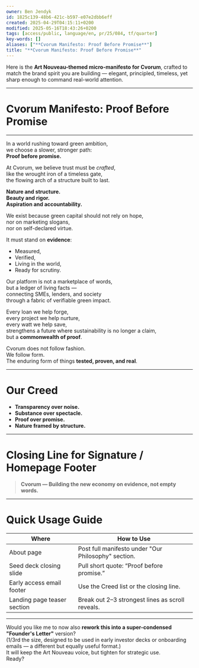 ```yaml
---
owner: Ben Jendyk
id: 1825c139-48b6-421c-b597-e07e2dbb6eff
created: 2025-04-29T04:15:11+0200
modified: 2025-05-16T18:43:26+0200
tags: [access/public, language/en, pr/25/084, tf/quarter]
key-words: []
aliases: ["**Cvorum Manifesto: Proof Before Promise**"]
title: "**Cvorum Manifesto: Proof Before Promise**"
---
```


Here is the **Art Nouveau-themed micro-manifesto for Cvorum**, crafted to match the brand spirit you are building — elegant, principled, timeless, yet sharp enough to command real-world attention.

---

# **Cvorum Manifesto: Proof Before Promise**

---

In a world rushing toward green ambition,  
we choose a slower, stronger path:  
**Proof before promise.**

At Cvorum, we believe trust must be *crafted*,  
like the wrought iron of a timeless gate,  
the flowing arch of a structure built to last.

**Nature and structure.  
Beauty and rigor.  
Aspiration and accountability.**

We exist because green capital should not rely on hope,  
nor on marketing slogans,  
nor on self-declared virtue.

It must stand on **evidence**:  
- Measured,  
- Verified,  
- Living in the world,  
- Ready for scrutiny.

Our platform is not a marketplace of words,  
but a ledger of living facts —  
connecting SMEs, lenders, and society  
through a fabric of verifiable green impact.

Every loan we help forge,  
every project we help nurture,  
every watt we help save,  
strengthens a future where sustainability is no longer a claim,  
but a **commonwealth of proof**.

Cvorum does not follow fashion.  
We follow form.  
The enduring form of things **tested, proven, and real**.

---

# **Our Creed**

- **Transparency over noise.**  
- **Substance over spectacle.**  
- **Proof over promise.**  
- **Nature framed by structure.**  

---

# **Closing Line for Signature / Homepage Footer**

> **Cvorum — Building the new economy on evidence, not empty words.**

---

# **Quick Usage Guide**

| Where | How to Use |
|-------|------------|
| About page | Post full manifesto under \"Our Philosophy\" section. |
| Seed deck closing slide | Pull short quote: “Proof before promise.” |
| Early access email footer | Use the Creed list or the closing line. |
| Landing page teaser section | Break out 2–3 strongest lines as scroll reveals. |

---

Would you like me to now also **rework this into a super-condensed \"Founder's Letter\"** version?  
(1/3rd the size, designed to be used in early investor decks or onboarding emails — a different but equally useful format.)  
It will keep the Art Nouveau voice, but tighten for strategic use.  
Ready?